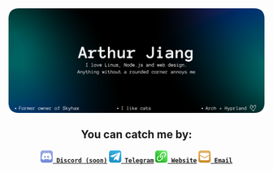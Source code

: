 <a href="#">
  <img align="center" src="/roundedbanner.png" title="About me banner">
</a>

<h2 align="center">You can catch me by:</h3>
<h4 align="center">
  <code><a href="about:blank"><img width="24" src="https://raw.githubusercontent.com/djsime1/djsime1/main/Icons/Discord.png"> Discord (soon)</a></code>
  <code><a href="https://t.me/ChainedTears"><img width="24" src="https://raw.githubusercontent.com/djsime1/djsime1/main/Icons/Telegram.png"> Telegram</a></code>
  <code><a href="https://chainedtears.dev"><img width="24" src="https://raw.githubusercontent.com/djsime1/djsime1/main/Icons/Website.png"> Website</a></code>
  <code><a href="mailto:admin@chainedtears.dev"><img width="24" src="https://raw.githubusercontent.com/djsime1/djsime1/main/Icons/Email.png"> Email</a></code>
</h4>
